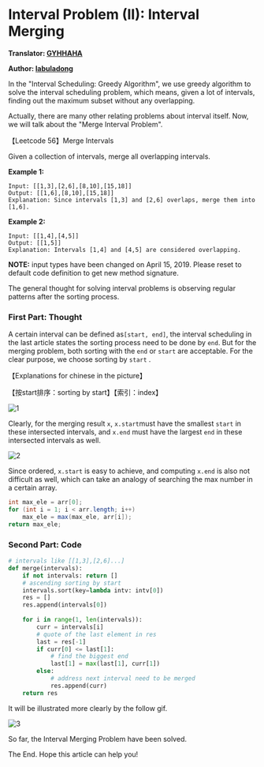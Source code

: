 # Interval Problem (II): Interval Merging

**Translator: [GYHHAHA](https://github.com/GYHHAHA)**

**Author: [labuladong](https://github.com/labuladong)**

In the "Interval Scheduling: Greedy Algorithm", we use greedy algorithm to solve the interval scheduling problem, which means, given a lot of intervals, finding out the maximum subset without any overlapping.

Actually, there are many other relating problems about interval itself. Now, we will talk about the "Merge Interval Problem".

【Leetcode 56】Merge Intervals

Given a collection of intervals, merge all overlapping intervals.

**Example 1:**

```
Input: [[1,3],[2,6],[8,10],[15,18]]
Output: [[1,6],[8,10],[15,18]]
Explanation: Since intervals [1,3] and [2,6] overlaps, merge them into [1,6].
```

**Example 2:**

```
Input: [[1,4],[4,5]]
Output: [[1,5]]
Explanation: Intervals [1,4] and [4,5] are considered overlapping.
```

**NOTE:** input types have been changed on April 15, 2019. Please reset to default code definition to get new method signature.

The general thought for solving interval problems is observing regular patterns after the sorting process.

### First Part: Thought

A certain interval can be defined as`[start, end]`, the interval scheduling in the last article states the sorting process need to be done by `end`. But for the merging problem, both sorting with the `end` or `start` are acceptable. For the clear purpose, we choose sorting by `start` .

【Explanations for chinese in the picture】

【按start排序：sorting by start】【索引：index】

![1](../pictures/mergeInterval/1.jpg)

Clearly, for the merging result `x`, `x.start`must have the smallest  `start`  in these intersected intervals, and `x.end` must have the largest  `end` in these intersected intervals as well.

![2](../pictures/mergeInterval/2.jpg)

Since ordered, `x.start` is easy to achieve, and computing  `x.end`  is also not difficult as well, which can take an analogy of searching the max number in a certain array.

```java
int max_ele = arr[0];
for (int i = 1; i < arr.length; i++) 
    max_ele = max(max_ele, arr[i]);
return max_ele;
```

### Second Part: Code

```python
# intervals like [[1,3],[2,6]...]
def merge(intervals):
    if not intervals: return []
    # ascending sorting by start
    intervals.sort(key=lambda intv: intv[0])
    res = []
    res.append(intervals[0])
    
    for i in range(1, len(intervals)):
        curr = intervals[i]
        # quote of the last element in res
        last = res[-1]
        if curr[0] <= last[1]:
            # find the biggest end
            last[1] = max(last[1], curr[1])
        else:
            # address next interval need to be merged
            res.append(curr)
    return res
```

It will be illustrated more clearly by the follow gif.

![3](../pictures/mergeInterval/3.gif)

So far, the Interval Merging Problem have been solved.

The End. Hope this article can help you!
